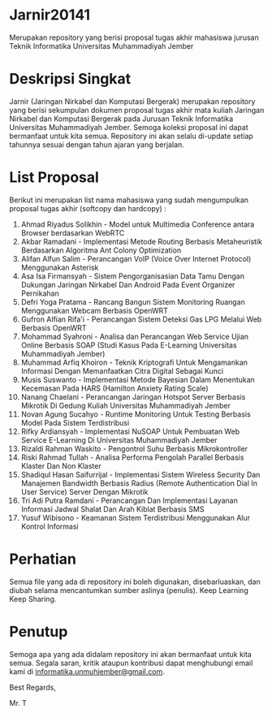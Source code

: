 # Jarnir20141
Merupakan repository yang berisi proposal tugas akhir mahasiswa jurusan Teknik Informatika Universitas Muhammadiyah Jember

# Deskripsi Singkat
Jarnir (Jaringan Nirkabel dan Komputasi Bergerak) merupakan repository yang berisi sekumpulan dokumen proposal tugas akhir mata kuliah Jaringan Nirkabel dan Komputasi Bergerak pada Jurusan Teknik Informatika Universitas Muhammadiyah Jember. Semoga koleksi proposal ini dapat bermanfaat untuk kita semua. Repository ini akan selalu di-update setiap tahunnya sesuai dengan tahun ajaran yang berjalan.

# List Proposal
Berikut ini merupakan list nama mahasiswa yang sudah mengumpulkan proposal tugas akhir (softcopy dan hardcopy) :

1. Ahmad Riyadus Solikhin - Model untuk Multimedia Conference antara Browser berdasarkan WebRTC
2. Akbar Ramadani - Implementasi Metode Routing Berbasis Metaheuristik Berdasarkan Algoritma Ant Colony Optimization
3. Alifan Alfun Salim - Perancangan VoIP (Voice Over Internet Protocol) Menggunakan Asterisk
4. Asa Isa Firmansyah - Sistem Pengorganisasian Data Tamu Dengan Dukungan Jaringan Nirkabel Dan Android Pada Event Organizer Pernikahan
5. Defri Yoga Pratama - Rancang Bangun Sistem Monitoring Ruangan Menggunakan Webcam Berbasis OpenWRT
6. Gufron Alfian Rifa'i - Perancangan Sistem Deteksi Gas LPG Melalui Web Berbasis OpenWRT
7. Mohammad Syahroni - Analisa dan Perancangan Web Service Ujian Online Berbasis SOAP (Studi Kasus Pada E-Learning Universitas Muhammadiyah Jember)
8. Muhammad Arfiq Khoiron - Teknik Kriptografi Untuk Mengamankan Informasi Dengan Memanfaatkan Citra Digital Sebagai Kunci
9. Musis Suswanto - Implementasi Metode Bayesian Dalam Menentukan Kecemasan Pada  HARS (Hamilton Anxiety Rating Scale)
10. Nanang Chaelani - Perancangan Jaringan Hotspot Server Berbasis Mikrotik Di Gedung Kuliah Universitas Muhammadiyah Jember
11. Novan Agung Sucahyo - Runtime Monitoring Untuk Testing Berbasis Model Pada Sistem Terdistribusi
12. Rifky Ardiansyah - Implementasi NuSOAP Untuk Pembuatan Web Service E-Learning Di Universitas Muhammadiyah Jember
13. Rizaldi Rahman Waskito - Pengontrol Suhu Berbasis Mikrokontroller
14. Riski Rahmad Tullah - Analisa Performa Pengolah Parallel Berbasis Klaster Dan Non Klaster
15. Shadiqul Hasan Saifurrijal - Implementasi Sistem Wireless Security Dan Manajemen Bandwidth Berbasis Radius (Remote Authentication Dial In User Service) Server Dengan Mikrotik
16. Tri Adi Putra Ramdani - Perancangan Dan Implementasi Layanan Informasi Jadwal Shalat Dan Arah Kiblat Berbasis SMS
17. Yusuf Wibisono - Keamanan Sistem Terdistribusi Menggunakan Alur Kontrol Informasi

# Perhatian
Semua file yang ada di repository ini boleh digunakan, disebarluaskan, dan diubah selama mencantumkan sumber aslinya (penulis). Keep Learning Keep Sharing.

# Penutup
Semoga apa yang ada didalam repository ini akan bermanfaat untuk kita semua. Segala saran, kritik ataupun kontribusi dapat menghubungi email kami di informatika.unmuhjember@gmail.com.

Best Regards,



Mr. T

